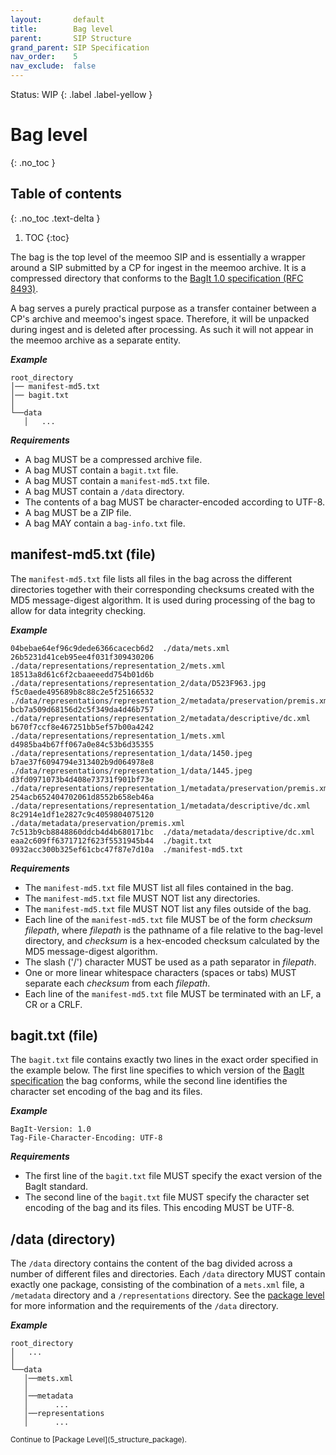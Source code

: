 ```yaml
---
layout:       default
title:        Bag level
parent:       SIP Structure
grand_parent: SIP Specification
nav_order:    5
nav_exclude:  false
---
```

Status: WIP
{: .label .label-yellow }
# Bag level
{: .no_toc }

## Table of contents
{: .no_toc .text-delta }

1. TOC
{:toc}

The bag is the top level of the meemoo SIP and is essentially a wrapper around a SIP submitted by a CP for ingest in the meemoo archive.
It is a compressed directory that conforms to the [BagIt 1.0 specification (RFC 8493)](https://www.rfc-editor.org/rfc/rfc8493.html).

A bag serves a purely practical purpose as a transfer container between a CP's archive and meemoo's ingest space.
Therefore, it will be unpacked during ingest and is deleted after processing.
As such it will not appear in the meemoo archive as a separate entity.

***Example***

```plaintext
root_directory
│── manifest-md5.txt
│── bagit.txt
│
└──data
   │   ...
```

***Requirements***

- A bag MUST be a compressed archive file.
- A bag MUST contain a `bagit.txt` file.
- A bag MUST contain a `manifest-md5.txt` file.
- A bag MUST contain a `/data` directory.
- The contents of a bag MUST be character-encoded according to UTF-8.
- A bag MUST be a ZIP file.
- A bag MAY contain a `bag-info.txt` file.

## manifest-md5.txt (file)

The `manifest-md5.txt` file lists all files in the bag across the different directories together with their corresponding checksums created with the MD5 message-digest algorithm.
It is used during processing of the bag to allow for data integrity checking.

***Example***

```plaintext
04bebae64ef96c9dede6366cacecb6d2  ./data/mets.xml
26b5231d41ceb95ee4f031f309430206  ./data/representations/representation_2/mets.xml
18513a8d61c6f2cbaaeeedd754b01d6b  ./data/representations/representation_2/data/D523F963.jpg
f5c0aede495689b8c88c2e5f25166532  ./data/representations/representation_2/metadata/preservation/premis.xml
bcb7a509d68156d2c5f349da4d46b757  ./data/representations/representation_2/metadata/descriptive/dc.xml
b670f7ccf8e467251bb5ef57b00a4242  ./data/representations/representation_1/mets.xml
d4985ba4b67ff067a0e84c53b6d35355  ./data/representations/representation_1/data/1450.jpeg
b7ae37f6094794e313402b9d064978e8  ./data/representations/representation_1/data/1445.jpeg
d3fd0971073b4d408e73731f901bf73e  ./data/representations/representation_1/metadata/preservation/premis.xml
254acb652404702061d8552b658eb46a  ./data/representations/representation_1/metadata/descriptive/dc.xml
8c2914e1df1e2827c9c4059804075120  ./data/metadata/preservation/premis.xml
7c513b9cb8848860ddcb4d4b680171bc  ./data/metadata/descriptive/dc.xml
eaa2c609ff6371712f623f5531945b44  ./bagit.txt
0932acc300b325ef61cbc47f87e7d10a  ./manifest-md5.txt
```

***Requirements***

- The `manifest-md5.txt` file MUST list all files contained in the bag.
- The `manifest-md5.txt` file MUST NOT list any directories.
- The `manifest-md5.txt` file MUST NOT list any files outside of the bag.
- Each line of the `manifest-md5.txt` file MUST be of the form *checksum filepath*, where *filepath* is the pathname of a file relative to the bag-level directory, and *checksum* is a hex-encoded checksum calculated by the MD5 message-digest algorithm.
- The slash ('/') character MUST be used as a path separator in *filepath*.
- One or more linear whitespace characters (spaces or tabs) MUST separate each *checksum* from each *filepath*.
- Each line of the `manifest-md5.txt` file MUST be terminated with an LF, a CR or a CRLF.

## bagit.txt (file)

The `bagit.txt` file contains exactly two lines in the exact order specified in the example below.
The first line specifies to which version of the [BagIt specification](https://www.rfc-editor.org/rfc/rfc8493.html) the bag conforms, while the second line identifies the character set encoding of the bag and its files.

***Example***

```plaintext
BagIt-Version: 1.0
Tag-File-Character-Encoding: UTF-8
```

***Requirements***

- The first line of the `bagit.txt` file MUST specify the exact version of the BagIt standard.
- The second line of the `bagit.txt` file MUST specify the character set encoding of the bag and its files. This encoding MUST be UTF-8.

## /data (directory)

The `/data` directory contains the content of the bag divided across a number of different files and directories.
Each `/data` directory MUST contain exactly one package, consisting of the combination of a `mets.xml` file, a `/metadata` directory and a `/representations` directory.
See the [package level](5_structure_package) for more information and the requirements of the `/data` directory.

***Example***

```plaintext
root_directory
│   ...
│
└──data
   │──mets.xml
   │
   │──metadata
   │      ...
   │──representations
   │      ...
```

<small>
Continue to [Package Level](5_structure_package).
</small>
